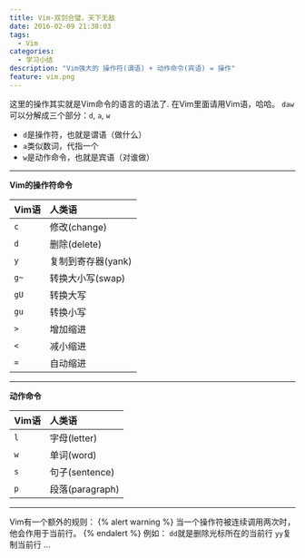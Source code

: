 ```yaml
---
title: Vim-双剑合璧，天下无敌
date: 2016-02-09 21:38:03
tags:
  - Vim
categories:
  - 学习小结
description: "Vim强大的 操作符(谓语) + 动作命令(宾语) = 操作"
feature: vim.png
---
```

这里的操作其实就是Vim命令的语言的语法了.
在Vim里面请用Vim语，哈哈。
`daw`可以分解成三个部分：`d`, `a`, `w`
- `d`是操作符，也就是谓语（做什么）
- `a`类似数词，代指一个
- `w`是动作命令，也就是宾语（对谁做）

---
**Vim的操作符命令**

|Vim语          | 人类语            |
|:--------------|:------------      |
|`c`            | 修改(change)      |
|`d`            | 删除(delete)      |
|`y`            | 复制到寄存器(yank)|
|`g~`           | 转换大小写(swap)  |
|`gU`           | 转换大写          |
|`gu`           | 转换小写          |
|`>`            | 增加缩进          |
|`<`            | 减小缩进          |
|`=`            | 自动缩进          |

<!-- more -->

---
**动作命令**

|Vim语          | 人类语            |
|:--------------|:------------      |
|`l`            | 字母(letter)      |
|`w`            | 单词(word)        |
|`s`            | 句子(sentence)    |
|`p`            | 段落(paragraph)   |

---
Vim有一个额外的规则：
{% alert warning %}
当一个操作符被连续调用两次时，他会作用于当前行。
{% endalert %}
例如：
`dd`就是删除光标所在的当前行
`yy`复制当前行
...
